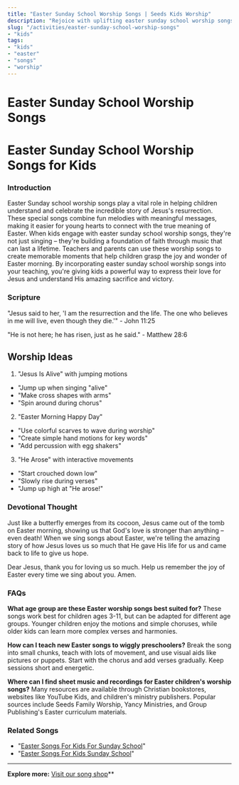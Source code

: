 ```yaml
---
title: "Easter Sunday School Worship Songs | Seeds Kids Worship"
description: "Rejoice with uplifting easter sunday school worship songs celebrating Jesus' resurrection. Easter worship resources for kids and Sunday school."
slug: "/activities/easter-sunday-school-worship-songs"
- "kids"
tags:
- "kids"
- "easter"
- "songs"
- "worship"
---
```


# Easter Sunday School Worship Songs

# Easter Sunday School Worship Songs for Kids

### Introduction
Easter Sunday school worship songs play a vital role in helping children understand and celebrate the incredible story of Jesus's resurrection. These special songs combine fun melodies with meaningful messages, making it easier for young hearts to connect with the true meaning of Easter. When kids engage with easter sunday school worship songs, they're not just singing – they're building a foundation of faith through music that can last a lifetime. Teachers and parents can use these worship songs to create memorable moments that help children grasp the joy and wonder of Easter morning. By incorporating easter sunday school worship songs into your teaching, you're giving kids a powerful way to express their love for Jesus and understand His amazing sacrifice and victory.

### Scripture
"Jesus said to her, 'I am the resurrection and the life. The one who believes in me will live, even though they die.'" - John 11:25

"He is not here; he has risen, just as he said." - Matthew 28:6

## Worship Ideas
1. "Jesus Is Alive" with jumping motions
- "Jump up when singing "alive"
- "Make cross shapes with arms"
- "Spin around during chorus"

2. "Easter Morning Happy Day"
- "Use colorful scarves to wave during worship"
- "Create simple hand motions for key words"
- "Add percussion with egg shakers"

3. "He Arose" with interactive movements
- "Start crouched down low"
- "Slowly rise during verses"
- "Jump up high at "He arose!"

### Devotional Thought
Just like a butterfly emerges from its cocoon, Jesus came out of the tomb on Easter morning, showing us that God's love is stronger than anything – even death! When we sing songs about Easter, we're telling the amazing story of how Jesus loves us so much that He gave His life for us and came back to life to give us hope.

Dear Jesus, thank you for loving us so much. Help us remember the joy of Easter every time we sing about you. Amen.

### FAQs
**What age group are these Easter worship songs best suited for?**
These songs work best for children ages 3-11, but can be adapted for different age groups. Younger children enjoy the motions and simple choruses, while older kids can learn more complex verses and harmonies.

**How can I teach new Easter songs to wiggly preschoolers?**
Break the song into small chunks, teach with lots of movement, and use visual aids like pictures or puppets. Start with the chorus and add verses gradually. Keep sessions short and energetic.

**Where can I find sheet music and recordings for Easter children's worship songs?**
Many resources are available through Christian bookstores, websites like YouTube Kids, and children's ministry publishers. Popular sources include Seeds Family Worship, Yancy Ministries, and Group Publishing's Easter curriculum materials.

### Related Songs

- "[Easter Songs For Kids For Sunday School](/activities/easter-songs-for-kids-for-sunday-school/)"
- "[Easter Songs For Kids Sunday School](/activities/easter-songs-for-kids-sunday-school/)"

---

**Explore more:** [Visit our song shop](https://seedskidsworship.com/shop)**

<!-- Schema Markup -->
<script type="application/ld+json">
{
  "@context": "https://schema.org",
  "@type": "MusicRecording",
  "name": "Easter Sunday School Worship Songs",
  "byArtist": {
    "@type": "MusicGroup",
    "name": "Seeds Kids Worship"
  },
  "isFamilyFriendly": true,
  "url": "https://seedskidsworship.com/activities/easter-sunday-school-worship-songs/"
}
</script>